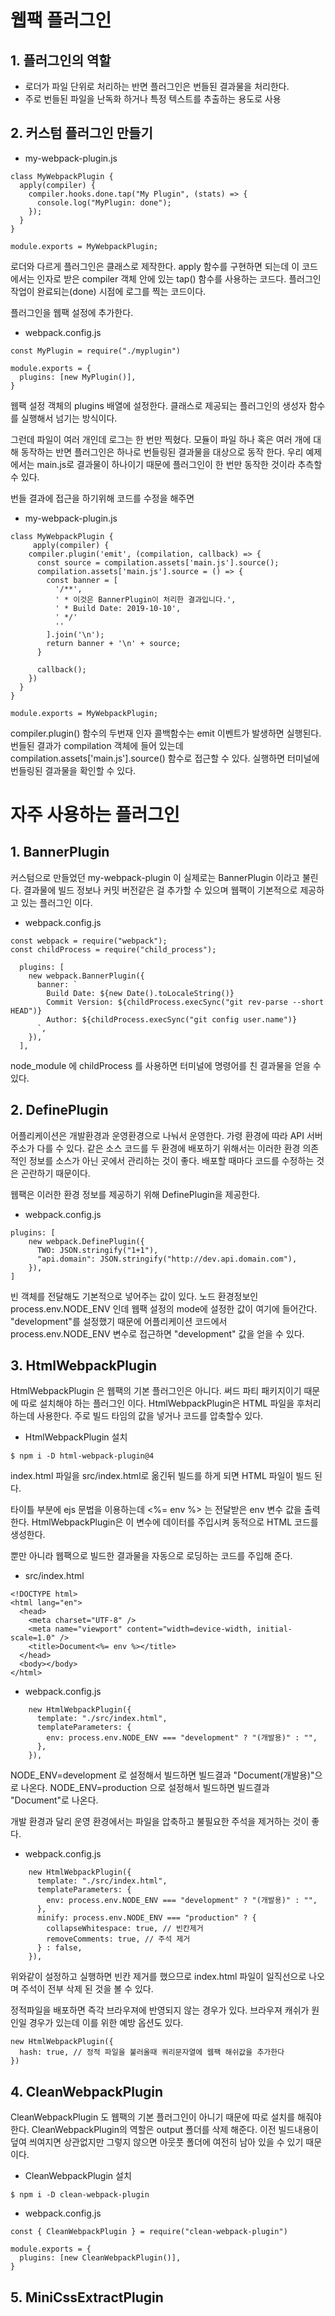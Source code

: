 # 웹팩 플러그인

## 1. 플러그인의 역할

- 로더가 파일 단위로 처리하는 반면 플러그인은 번들된 결과물을 처리한다.
- 주로 번들된 파일을 난독화 하거나 특정 텍스트를 추출하는 용도로 사용

## 2. 커스텀 플러그인 만들기

- my-webpack-plugin.js

```
class MyWebpackPlugin {
  apply(compiler) {
    compiler.hooks.done.tap("My Plugin", (stats) => {
      console.log("MyPlugin: done");
    });
  }
}

module.exports = MyWebpackPlugin;

```

로더와 다르게 플러그인은 클래스로 제작한다. apply 함수를 구현하면 되는데 이 코드에서는 인자로 받은 compiler 객체 안에 있는 tap() 함수를 사용하는 코드다. 플러그인 작업이 완료되는(done) 시점에 로그를 찍는 코드이다.

플러그인을 웹팩 설정에 추가한다.

- webpack.config.js

```
const MyPlugin = require("./myplugin")

module.exports = {
  plugins: [new MyPlugin()],
}
```

웹팩 설정 객체의 plugins 배열에 설정한다. 클래스로 제공되는 플러그인의 생성자 함수를 실행해서 넘기는 방식이다.

그런데 파일이 여러 개인데 로그는 한 번만 찍혔다. 모듈이 파일 하나 혹은 여러 개에 대해 동작하는 반면 플러그인은 하나로 번들링된 결과물을 대상으로 동작 한다. 우리 예제에서는 main.js로 결과물이 하나이기 때문에 플러그인이 한 번만 동작한 것이라 추측할 수 있다.

번들 결과에 접근을 하기위해 코드를 수정을 해주면

- my-webpack-plugin.js

```
class MyWebpackPlugin {
     apply(compiler) {
    compiler.plugin('emit', (compilation, callback) => {
      const source = compilation.assets['main.js'].source();
      compilation.assets['main.js'].source = () => {
        const banner = [
          '/**',
          ' * 이것은 BannerPlugin이 처리한 결과입니다.',
          ' * Build Date: 2019-10-10',
          ' */'
          ''
        ].join('\n');
        return banner + '\n' + source;
      }

      callback();
    })
  }
}

module.exports = MyWebpackPlugin;
```

compiler.plugin() 함수의 두번재 인자 콜백함수는 emit 이벤트가 발생하면 실행된다.
번들된 결과가 compilation 객체에 들어 있는데 compilation.assets['main.js'].source() 함수로 접근할 수 있다.
실행하면 터미널에 번들링된 결과물을 확인할 수 있다.

# 자주 사용하는 플러그인

## 1. BannerPlugin

커스텀으로 만들었던 my-webpack-plugin 이 실제로는 BannerPlugin 이라고 불린다.
결과물에 빌드 정보나 커밋 버전같은 걸 추가할 수 있으며 웹팩이 기본적으로 제공하고 있는 플러그인 이다.

- webpack.config.js

```
const webpack = require("webpack");
const childProcess = require("child_process");

  plugins: [
    new webpack.BannerPlugin({
      banner: `
        Build Date: ${new Date().toLocaleString()}
        Commit Version: ${childProcess.execSync("git rev-parse --short HEAD")}
        Author: ${childProcess.execSync("git config user.name")}
      `,
    }),
  ],
```

node_module 에 childProcess 를 사용하면 터미널에 명령어를 친 결과물을 얻을 수 있다.

## 2. DefinePlugin

어플리케이션은 개발환경과 운영환경으로 나눠서 운영한다.
가령 환경에 따라 API 서버 주소가 다를 수 있다.
같은 소스 코드를 두 환경에 배포하기 위해서는 이러한 환경 의존적인 정보를 소스가 아닌 곳에서 관리하는 것이 좋다.
배포할 때마다 코드를 수정하는 것은 곤란하기 때문이다.

웹팩은 이러한 환경 정보를 제공하기 위해 DefinePlugin을 제공한다.

- webpack.config.js

```
plugins: [
    new webpack.DefinePlugin({
      TWO: JSON.stringify("1+1"),
      "api.domain": JSON.stringify("http://dev.api.domain.com"),
    }),
]
```

빈 객체를 전달해도 기본적으로 넣어주는 값이 있다.
노드 환경정보인 process.env.NODE_ENV 인데 웹팩 설정의 mode에 설정한 값이 여기에 들어간다.
"development"를 설정했기 때문에 어플리케이션 코드에서 process.env.NODE_ENV 변수로 접근하면 "development" 값을 얻을 수 있다.

## 3. HtmlWebpackPlugin

HtmlWebpackPlugin 은 웹팩의 기본 플러그인은 아니다.
써드 파티 패키지이기 때문에 따로 설치해야 하는 플러그인 이다.
HtmlWebpackPlugin은 HTML 파일을 후처리하는데 사용한다.
주로 빌드 타임의 값을 넣거나 코드를 압축할수 있다.

- HtmlWebpackPlugin 설치

```
$ npm i -D html-webpack-plugin@4
```

index.html 파일을 src/index.html로 옮긴뒤 빌드를 하게 되면 HTML 파일이 빌드 된다.

타이틀 부분에 ejs 문법을 이용하는데 <%= env %> 는 전달받은 env 변수 값을 출력한다. HtmlWebpackPlugin은 이 변수에 데이터를 주입시켜 동적으로 HTML 코드를 생성한다.

뿐만 아니라 웹팩으로 빌드한 결과물을 자동으로 로딩하는 코드를 주입해 준다.

- src/index.html

```
<!DOCTYPE html>
<html lang="en">
  <head>
    <meta charset="UTF-8" />
    <meta name="viewport" content="width=device-width, initial-scale=1.0" />
    <title>Document<%= env %></title>
  </head>
  <body></body>
</html>
```

- webpack.config.js

```
    new HtmlWebpackPlugin({
      template: "./src/index.html",
      templateParameters: {
        env: process.env.NODE_ENV === "development" ? "(개발용)" : "",
      },
    }),
```

NODE_ENV=development 로 설정해서 빌드하면 빌드결과 "Document(개발용)"으로 나온다. NODE_ENV=production 으로 설정해서 빌드하면 빌드결과 "Document"로 나온다.

개발 환경과 달리 운영 환경에서는 파일을 압축하고 불필요한 주석을 제거하는 것이 좋다.

- webpack.config.js

```
    new HtmlWebpackPlugin({
      template: "./src/index.html",
      templateParameters: {
        env: process.env.NODE_ENV === "development" ? "(개발용)" : "",
      },
      minify: process.env.NODE_ENV === "production" ? {
        collapseWhitespace: true, // 빈칸제거
        removeComments: true, // 주석 제거
      } : false,
    }),
```

위와같이 설정하고 실행하면 빈칸 제거를 했으므로 index.html 파일이 일직선으로 나오며 주석이 전부 삭제 된 것을 볼 수 있다.

정적파일을 배포하면 즉각 브라우져에 반영되지 않는 경우가 있다. 브라우져 캐쉬가 원인일 경우가 있는데 이를 위한 예방 옵션도 있다.

```
new HtmlWebpackPlugin({
  hash: true, // 정적 파일을 불러올때 쿼리문자열에 웹팩 해쉬값을 추가한다
})
```

## 4. CleanWebpackPlugin

CleanWebpackPlugin 도 웹팩의 기본 플러그인이 아니기 때문에 따로 설치를 해줘야 한다.
CleanWebpackPlugin의 역할은 output 폴더를 삭제 해준다. 이전 빌드내용이 덮여 씌여지면 상관없지만 그렇지 않으면 아웃풋 폴더에 여전히 남아 있을 수 있기 때문이다.

- CleanWebpackPlugin 설치

```
$ npm i -D clean-webpack-plugin
```

- webpack.config.js

```
const { CleanWebpackPlugin } = require("clean-webpack-plugin")

module.exports = {
  plugins: [new CleanWebpackPlugin()],
}
```

## 5. MiniCssExtractPlugin
